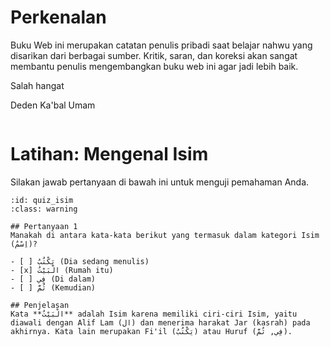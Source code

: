 # Perkenalan

Buku Web ini merupakan catatan penulis pribadi saat belajar nahwu yang disarikan dari berbagai sumber.
Kritik, saran, dan koreksi akan sangat membantu penulis mengembangkan buku web ini agar jadi lebih baik.

Salah hangat

Deden Ka'bal Umam
```{tableofcontents}
```

# Latihan: Mengenal Isim

Silakan jawab pertanyaan di bawah ini untuk menguji pemahaman Anda.

```{quiz}
:id: quiz_isim
:class: warning

## Pertanyaan 1
Manakah di antara kata-kata berikut yang termasuk dalam kategori Isim (اِسْمٌ)?

- [ ] يَكْتُبُ (Dia sedang menulis)
- [x] الْبَيْتُ (Rumah itu)
- [ ] فِي (Di dalam)
- [ ] ثُمَّ (Kemudian)

## Penjelasan
Kata **الْبَيْتُ** adalah Isim karena memiliki ciri-ciri Isim, yaitu diawali dengan Alif Lam (ال) dan menerima harakat Jar (kasrah) pada akhirnya. Kata lain merupakan Fi'il (يَكْتُبُ) atau Huruf (فِي, ثُمَّ).
```
